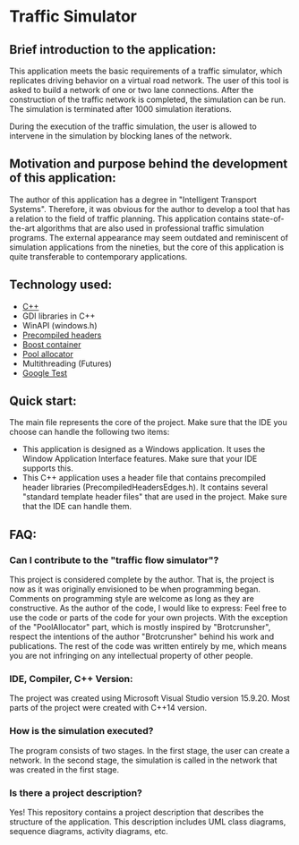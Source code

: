 # Traffic Simulator

## Brief introduction to the application:

This application meets the basic requirements of a traffic simulator, which replicates driving behavior on a virtual road network. The user of this tool is asked to build a network of one or two lane connections. After the construction of the traffic network is completed, the simulation can be run.
The simulation is terminated after 1000 simulation iterations.

During the execution of the traffic simulation, the user is allowed to intervene in the simulation by blocking lanes of the network. 

## Motivation and purpose behind the development of this application:

The author of this application has a degree in "Intelligent Transport Systems". Therefore, it was obvious for the author to develop a tool that has a relation to the field of traffic planning. This application contains state-of-the-art algorithms that are also used in professional traffic simulation programs. 
The external appearance may seem outdated and reminiscent of simulation applications from the nineties, but the core of this application is quite transferable to contemporary applications.

## Technology used:

- [C++](https://isocpp.org/)
- GDI libraries in C++
- WinAPI (windows.h)
- [Precompiled headers](https://en.wikipedia.org/wiki/Precompiled_header)
- [Boost container](https://github.com/boostorg)
- [Pool allocator](https://www.youtube.com/watch?v=rXgzrE0F5F4)
- Multithreading (Futures)
- [Google Test](https://github.com/google/googletest)

## Quick start:

The main file represents the core of the project. Make sure that the IDE you choose can handle the following two items: 
- This application is designed as a Windows application. It uses the Window Application Interface features. Make sure that your IDE supports this.
- This C++ application uses a header file that contains precompiled header libraries (PrecompiledHeadersEdges.h). It contains several "standard template header files" that are used in the project. Make sure that the IDE can handle them. 

## FAQ:

### Can I contribute to the "traffic flow simulator"?

This project is considered complete by the author. That is, the project is now as it was originally envisioned to be when programming began.
Comments on programming style are welcome as long as they are constructive.
As the author of the code, I would like to express: Feel free to use the code or parts of the code for your own projects. With the exception of the "PoolAllocator" part, which is mostly inspired by "Brotcrunsher", respect the intentions of the author "Brotcrunsher" behind his work and publications. 
The rest of the code was written entirely by me, which means you are not infringing on any intellectual property of other people. 

### IDE, Compiler, C++ Version:

The project was created using Microsoft Visual Studio version 15.9.20. Most parts of the project were created with C++14 version. 

### How is the simulation executed?

The program consists of two stages. In the first stage, the user can create a network. In the second stage, the simulation is called in the network that was created in the first stage.

### Is there a project description?
Yes! This repository contains a project description that describes the structure of the application. This description includes UML class diagrams, sequence diagrams, activity diagrams, etc.

